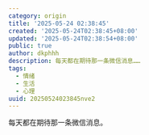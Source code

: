 ```yaml
---
category: origin
title: '2025-05-24 02:38:45'
created: '2025-05-24T02:38:45+08:00'
updated: '2025-05-24T02:38:54+08:00'
public: true
author: dkphhh
description: 每天都在期待那一条微信消息……
tags:
  - 情绪
  - 生活
  - 心理
uuid: 20250524023845nve2
---
```


每天都在期待那一条微信消息。
